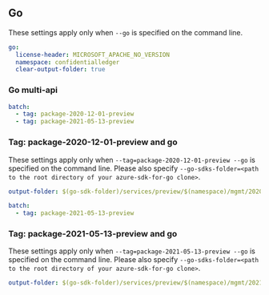 ## Go

These settings apply only when `--go` is specified on the command line.

```yaml $(go)
go:
  license-header: MICROSOFT_APACHE_NO_VERSION
  namespace: confidentialledger
  clear-output-folder: true
```

### Go multi-api

``` yaml $(go) && $(multiapi)
batch:
  - tag: package-2020-12-01-preview
  - tag: package-2021-05-13-preview
```

### Tag: package-2020-12-01-preview and go

These settings apply only when `--tag=package-2020-12-01-preview --go` is specified on the command line.
Please also specify `--go-sdks-folder=<path to the root directory of your azure-sdk-for-go clone>`.

```yaml $(tag) == 'package-2020-12-01-preview' && $(go)
output-folder: $(go-sdk-folder)/services/preview/$(namespace)/mgmt/2020-12-01-preview/$(namespace)
```


``` yaml $(go) && $(multiapi)
batch:
  - tag: package-2021-05-13-preview
```

### Tag: package-2021-05-13-preview and go

These settings apply only when `--tag=package-2021-05-13-preview --go` is specified on the command line.
Please also specify `--go-sdks-folder=<path to the root directory of your azure-sdk-for-go clone>`.

```yaml $(tag) == 'package-2021-05-13-preview' && $(go)
output-folder: $(go-sdk-folder)/services/preview/$(namespace)/mgmt/2021-05-13-preview/$(namespace)
```